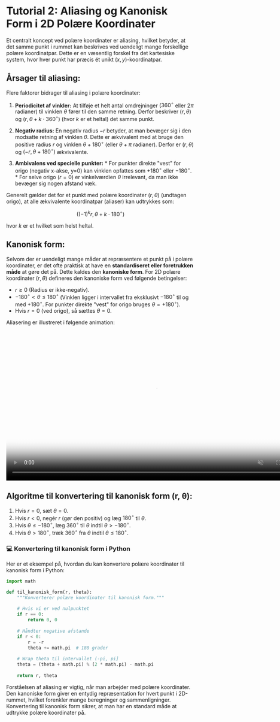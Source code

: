 # Tutorial 2: Aliasing og Kanonisk Form i 2D Polære Koordinater
Et centralt koncept ved polære koordinater er aliasing, hvilket betyder, at det samme punkt i rummet kan beskrives ved uendeligt mange forskellige polære koordinatpar. Dette er en væsentlig forskel fra det kartesiske system, hvor hver punkt har præcis ét unikt $(x, y)$-koordinatpar.

## Årsager til aliasing:

Flere faktorer bidrager til aliasing i polære koordinater:

 1.  **Periodicitet af vinkler:** At tilføje et helt antal omdrejninger ($360^\circ$ eller $2\pi$ radianer) til vinklen $\theta$ fører til den samme retning. Derfor beskriver $(r, \theta)$ og $(r, \theta + k \cdot 360^\circ)$ (hvor $k$ er et heltal) det samme punkt.

 2.  **Negativ radius:** En negativ radius $-r$ betyder, at man bevæger sig i den modsatte retning af vinklen $\theta$. Dette er ækvivalent med at bruge den positive radius $r$ og vinklen $\theta + 180^\circ$ (eller $\theta + \pi$ radianer). Derfor er $(r, \theta)$ og $(-r, \theta + 180^\circ)$ ækvivalente.

 3.  **Ambivalens ved specielle punkter:**
    *   For punkter direkte "vest" for origo (negativ x-akse, y=0) kan vinklen opfattes som $+180^\circ$ eller $-180^\circ$.
    *   For selve origo ($r = 0$) er vinkelværdien $\theta$ irrelevant, da man ikke bevæger sig nogen afstand væk.

Generelt gælder det for et punkt med polære koordinater $(r, \theta)$ (undtagen origo), at alle ækvivalente koordinatpar (aliaser) kan udtrykkes som:

$$ ((-1)^k r, \theta + k \cdot 180^\circ) $$

hvor $k$ er et hvilket som helst heltal.

## Kanonisk form:

Selvom der er uendeligt mange måder at repræsentere et punkt på i polære koordinater, er det ofte praktisk at have en **standardiseret eller foretrukken måde** at gøre det på. Dette kaldes den **kanoniske form**. For 2D polære koordinater $(r, \theta)$ defineres den kanoniske form ved følgende betingelser:

*   $r \geq 0$ (Radius er ikke-negativ).
*   $-180^\circ < \theta \leq 180^\circ$ (Vinklen ligger i intervallet fra eksklusivt $-180^\circ$ til og med $+180^\circ$. For punkter direkte "vest" for origo bruges $\theta = +180^\circ$).
*   Hvis $r = 0$ (ved origo), så sættes $\theta = 0$.

Aliasering er illustreret i følgende animation:

<p align="center">
    <video class="hover-controls-video" width="800" controls muted poster="../src/T21.png">
        <source src="../src/T21.mp4" type="video/mp4">
        Your browser does not support the video tag.
    </video>
</p>

## Algoritme til konvertering til kanonisk form (r, θ):

 1.  Hvis $r = 0$, sæt $\theta = 0$.
 2.  Hvis $r < 0$, negér $r$ (gør den positiv) og læg $180^\circ$ til $\theta$.
 3.  Hvis $\theta \leq -180^\circ$, læg $360^\circ$ til $\theta$ indtil $\theta > -180^\circ$.
 4.  Hvis $\theta > 180^\circ$, træk $360^\circ$ fra $\theta$ indtil $\theta \leq 180^\circ$.


### 💻 Konvertering til kanonisk form i Python
Her er et eksempel på, hvordan du kan konvertere polære koordinater til kanonisk form i Python:

```python
import math

def til_kanonisk_form(r, theta):
    """Konverterer polære koordinater til kanonisk form."""
    
    # Hvis vi er ved nulpunktet
    if r == 0:
        return 0, 0
    
    # Håndter negative afstande
    if r < 0:
        r = -r
        theta += math.pi  # 180 grader
    
    # Wrap theta til intervallet (-pi, pi]
    theta = (theta + math.pi) % (2 * math.pi) - math.pi
    
    return r, theta
```

Forståelsen af aliasing er vigtig, når man arbejder med polære koordinater. Den kanoniske form giver en entydig repræsentation for hvert punkt i 2D-rummet, hvilket forenkler mange beregninger og sammenligninger. Konvertering til kanonisk form sikrer, at man har en standard måde at udtrykke polære koordinater på.
